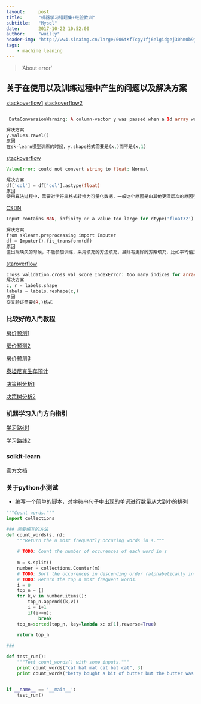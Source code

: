 ```yaml
---
layout:     post
title:      "机器学习错题集+经验教训"
subtitle:   "Mysql"
date:       2017-10-22 10:52:00
author:     "wuilly"
header-img: "http://ww4.sinaimg.cn/large/006tKfTcgy1fj6elgidgej30hm0b9jsd.jpg"
tags:
    - machine leaning
---
```

> 'About error'

## 关于在使用以及训练过程中产生的问题以及解决方案


[stackoverflow1](https://stackoverflow.com/questions/29263099/dataconversionwarning-fitting-randomforestregressor-in-scikit)
[stackoverflow2](https://stackoverflow.com/questions/34337093/why-am-i-getting-a-data-conversion-warning)

``` php

 DataConversionWarning: A column-vector y was passed when a 1d array was expected

解决方案
y.values.ravel()
原因
在sk-learn模型训练的时候，y.shape格式需要是(x,)而不是(x,1)

```

[stackoverflow](https://stackoverflow.com/questions/30121181/how-to-convert-string-into-float-value-in-the-dataframe)

``` php
ValueError: could not convert string to float: Normal

解决方案
df['col'] = df['col'].astype(float)
原因
使用算法过程中，需要对字符串格式转换为可量化数据，一般这个原因是由其他更深层次的原因引起的，最好检查一下数据
```

[CSDN](http://blog.csdn.net/fjqcyq2/article/details/46627319)

``` php
Input contains NaN, infinity or a value too large for dtype('float32').

解决方案
from sklearn.preprocessing import Imputer
df = Imputer().fit_transform(df)
原因
值出现缺失的时候，不能参加训练，采用填充的方法填充，最好有更好的方案填充，比如平均值之类的（这种默认方法很影响正确率）

```

[staroverflow](https://stackoverflow.com/questions/28036812/indexerror-too-many-indices-for-array)

``` php
cross_validation.cross_val_score IndexError: too many indices for array
解决方案
c, r = labels.shape
labels = labels.reshape(c,)
原因
交叉验证需要(R,)格式
```

### 比较好的入门教程

[房价预测1](http://blog.csdn.net/ns2250225/article/details/72626155)

[房价预测2](http://blog.csdn.net/u010016927/article/details/75452594)

[房价预测3](http://www.jianshu.com/p/62716b33e7be)

[泰坦尼克生存预计](http://blog.csdn.net/SilenceGTX)

[决策树分析1](http://www.cnblogs.com/leoo2sk/archive/2010/09/19/decision-tree.html)

[决策树分析2](http://blog.csdn.net/yujianmin1990/article/details/49864813)

### 机器学习入门方向指引

[学习路线1](http://blog.sina.com.cn/s/blog_d178ee980102w24k.html)

[学习路线2](http://blog.csdn.net/leayc/article/details/74178382)

### scikit-learn

[官方文档](http://scikit-learn.org/stable/user_guide.html)

### 关于python小测试

- 编写一个简单的脚本，对字符串句子中出现的单词进行数量从大到小的排列

``` python
"""Count words."""
import collections

### 需要编写的方法
def count_words(s, n):
    """Return the n most frequently occuring words in s."""
    
    # TODO: Count the number of occurences of each word in s
    
    m = s.split()
    number = collections.Counter(m)
    # TODO: Sort the occurences in descending order (alphabetically in case of ties)
    # TODO: Return the top n most frequent words.
    i = 0
    top_n = []
    for k,v in number.items():
        top_n.append((k,v))
        i = i+1
        if(i>=n):
            break
    top_n=sorted(top_n, key=lambda x: x[1],reverse=True)
    
    return top_n

###

def test_run():
    """Test count_words() with some inputs."""
    print count_words("cat bat mat cat bat cat", 3)
    print count_words("betty bought a bit of butter but the butter was bitter", 3)


if __name__ == '__main__':
    test_run()
```